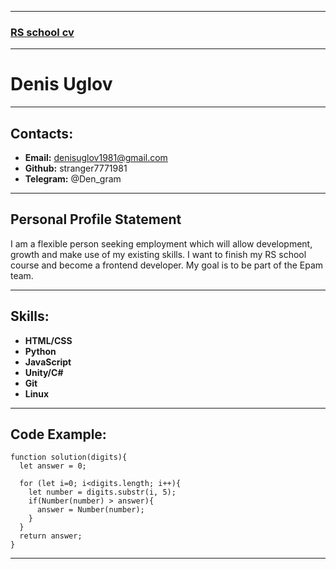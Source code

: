  ***
### [RS school cv](https://rs.school/)
***
# Denis Uglov
***
## Contacts:
* **Email:** denisuglov1981@gmail.com
* **Github:** stranger7771981
* **Telegram:** @Den_gram
***
## Personal Profile Statement
I am a flexible person seeking employment which will allow development, growth and make use of my existing skills. I want to finish my RS school course and become a frontend developer. My goal is to be part of the Epam team.
***
## Skills:
* **HTML/CSS**
* **Python**
* **JavaScript**
* **Unity/C#**
* **Git**
* **Linux**
***
## Code Example:
```
function solution(digits){
  let answer = 0;
  
  for (let i=0; i<digits.length; i++){
    let number = digits.substr(i, 5);
    if(Number(number) > answer){
      answer = Number(number);
    }
  }
  return answer;
}
```
***



